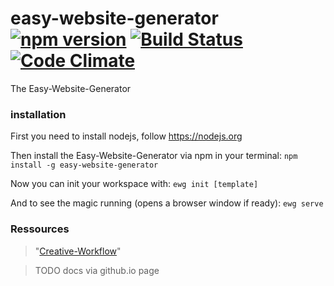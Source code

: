 # easy-website-generator [![npm version](https://badge.fury.io/js/easy-website-generator.svg)](https://badge.fury.io/js/easy-website-generator) [![Build Status](https://travis-ci.org/easy-website-generator/easy-website-generator.svg?branch=master)](https://travis-ci.org/easy-website-generator/easy-website-generator) [![Code Climate](https://codeclimate.com/github/easy-website-generator/easy-website-generator/badges/gpa.svg)](https://codeclimate.com/github/easy-website-generator/easy-website-generator)


The Easy-Website-Generator

### installation
First you need to install nodejs, follow https://nodejs.org

Then install the Easy-Website-Generator via npm in your terminal:
``npm install -g easy-website-generator``

Now you can init your workspace with:
``ewg init [template]``

And to see the magic running (opens a browser window if ready):
``ewg serve``


### Ressources
> "[Creative-Workflow](http://www.creative-workflow.berlin/company.html)"

> TODO docs via github.io page
